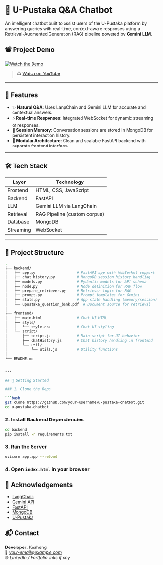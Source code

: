 # 🤖 U-Pustaka Q&A Chatbot

An intelligent chatbot built to assist users of the U-Pustaka platform by answering queries with real-time, context-aware responses using a Retrieval-Augmented Generation (RAG) pipeline powered by **Gemini LLM**.

## 📽️ Project Demo

[![Watch the Demo](https://img.youtube.com/vi/AzconfIjaYI/0.jpg)](https://www.youtube.com/watch?v=AzconfIjaYI)

> 📺 [Watch on YouTube](https://www.youtube.com/watch?v=AzconfIjaYI)

---

## 🧠 Features

- ✨ **Natural Q&A**: Uses LangChain and Gemini LLM for accurate and contextual answers.
- ⚡ **Real-time Responses**: Integrated WebSocket for dynamic streaming of responses.
- 💾 **Session Memory**: Conversation sessions are stored in MongoDB for persistent interaction history.
- 🧱 **Modular Architecture**: Clean and scalable FastAPI backend with separate frontend interface.

---

## 🛠️ Tech Stack

| Layer       | Technology                  |
|------------|------------------------------|
| Frontend   | HTML, CSS, JavaScript        |
| Backend    | FastAPI                      |
| LLM        | Gemini LLM via LangChain     |
| Retrieval  | RAG Pipeline (custom corpus) |
| Database   | MongoDB                      |
| Streaming  | WebSocket                    |

---

## 📂 Project Structure

```bash
.
├── backend/
│   ├── app.py                   # FastAPI app with WebSocket support
│   ├── chat_history.py          # MongoDB session history handling
│   ├── models.py                # Pydantic models for API schema
│   ├── node.py                  # Node definition for RAG flow
│   ├── prepare_retriever.py     # Retriever logic for RAG
│   ├── prompt.py                # Prompt templates for Gemini
│   ├── state.py                 # App state handling (memory/session)
│   └── upustaka_question_bank.pdf  # Document source for retrieval
│
├── frontend/
│   ├── main.html                # Chat UI HTML
│   ├── style/
│   │   └── style.css            # Chat UI styling
│   └── script/
│       ├── script.js            # Main script for UI behavior
│       ├── chatHistory.js       # Chat history handling in frontend
│       └── util/
│           └── utils.js         # Utility functions
│
└── README.md


---

## 🚀 Getting Started

### 1. Clone the Repo

```bash
git clone https://github.com/your-username/u-pustaka-chatbot.git
cd u-pustaka-chatbot
```

### 2. Install Backend Dependencies

```bash
cd backend
pip install -r requirements.txt
```

### 3. Run the Server

```bash
uvicorn app:app --reload
```

### 4. Open `index.html` in your browser


## 🤝 Acknowledgements

- [LangChain](https://github.com/langchain-ai/langchain)
- [Gemini API](https://ai.google.dev/)
- [FastAPI](https://fastapi.tiangolo.com/)
- [MongoDB](https://www.mongodb.com/)
- [U-Pustaka](https://www.u-pustaka.gov.my/)

## 📬 Contact

**Developer:** Kasheng  
📧 *your-email@example.com*  
🌐 *LinkedIn / Portfolio links if any*
